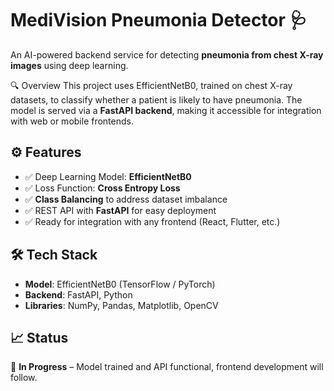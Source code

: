 # MediVision Pneumonia Detector 🩺

An AI-powered backend service for detecting **pneumonia from chest X-ray images** using deep learning.

🔍 Overview
This project uses EfficientNetB0, trained on chest X-ray datasets, to classify whether a patient is likely to have pneumonia. The model is served via a **FastAPI backend**, making it accessible for integration with web or mobile frontends.

## ⚙️ Features
- ✅ Deep Learning Model: **EfficientNetB0**
- ✅ Loss Function: **Cross Entropy Loss**
- ✅ **Class Balancing** to address dataset imbalance
- ✅ REST API with **FastAPI** for easy deployment
- ✅ Ready for integration with any frontend (React, Flutter, etc.)

## 🛠️ Tech Stack
- **Model**: EfficientNetB0 (TensorFlow / PyTorch)
- **Backend**: FastAPI, Python
- **Libraries**: NumPy, Pandas, Matplotlib, OpenCV

## 📈 Status
🚧 **In Progress** – Model trained and API functional, frontend development will follow.  


